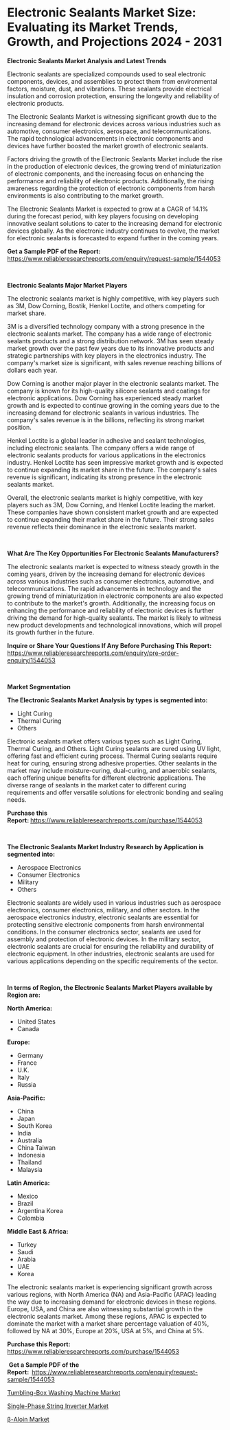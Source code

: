 <p><h1>Electronic Sealants Market Size: Evaluating its Market Trends, Growth, and Projections 2024 - 2031</h1></p><p><strong>Electronic Sealants Market Analysis and Latest Trends</strong></p>
<p><p>Electronic sealants are specialized compounds used to seal electronic components, devices, and assemblies to protect them from environmental factors, moisture, dust, and vibrations. These sealants provide electrical insulation and corrosion protection, ensuring the longevity and reliability of electronic products.</p><p>The Electronic Sealants Market is witnessing significant growth due to the increasing demand for electronic devices across various industries such as automotive, consumer electronics, aerospace, and telecommunications. The rapid technological advancements in electronic components and devices have further boosted the market growth of electronic sealants.</p><p>Factors driving the growth of the Electronic Sealants Market include the rise in the production of electronic devices, the growing trend of miniaturization of electronic components, and the increasing focus on enhancing the performance and reliability of electronic products. Additionally, the rising awareness regarding the protection of electronic components from harsh environments is also contributing to the market growth.</p><p>The Electronic Sealants Market is expected to grow at a CAGR of 14.1% during the forecast period, with key players focusing on developing innovative sealant solutions to cater to the increasing demand for electronic devices globally. As the electronic industry continues to evolve, the market for electronic sealants is forecasted to expand further in the coming years.</p></p>
<p><strong>Get a Sample PDF of the Report:&nbsp;</strong> <a href="https://www.reliableresearchreports.com/enquiry/request-sample/1544053">https://www.reliableresearchreports.com/enquiry/request-sample/1544053</a></p>
<p>&nbsp;</p>
<p><strong>Electronic Sealants Major Market Players</strong></p>
<p><p>The electronic sealants market is highly competitive, with key players such as 3M, Dow Corning, Bostik, Henkel Loctite, and others competing for market share. </p><p>3M is a diversified technology company with a strong presence in the electronic sealants market. The company has a wide range of electronic sealants products and a strong distribution network. 3M has seen steady market growth over the past few years due to its innovative products and strategic partnerships with key players in the electronics industry. The company's market size is significant, with sales revenue reaching billions of dollars each year.</p><p>Dow Corning is another major player in the electronic sealants market. The company is known for its high-quality silicone sealants and coatings for electronic applications. Dow Corning has experienced steady market growth and is expected to continue growing in the coming years due to the increasing demand for electronic sealants in various industries. The company's sales revenue is in the billions, reflecting its strong market position.</p><p>Henkel Loctite is a global leader in adhesive and sealant technologies, including electronic sealants. The company offers a wide range of electronic sealants products for various applications in the electronics industry. Henkel Loctite has seen impressive market growth and is expected to continue expanding its market share in the future. The company's sales revenue is significant, indicating its strong presence in the electronic sealants market.</p><p>Overall, the electronic sealants market is highly competitive, with key players such as 3M, Dow Corning, and Henkel Loctite leading the market. These companies have shown consistent market growth and are expected to continue expanding their market share in the future. Their strong sales revenue reflects their dominance in the electronic sealants market.</p></p>
<p>&nbsp;</p>
<p><strong>What Are The Key Opportunities For Electronic Sealants Manufacturers?</strong></p>
<p><p>The electronic sealants market is expected to witness steady growth in the coming years, driven by the increasing demand for electronic devices across various industries such as consumer electronics, automotive, and telecommunications. The rapid advancements in technology and the growing trend of miniaturization in electronic components are also expected to contribute to the market's growth. Additionally, the increasing focus on enhancing the performance and reliability of electronic devices is further driving the demand for high-quality sealants. The market is likely to witness new product developments and technological innovations, which will propel its growth further in the future.</p></p>
<p><strong>Inquire or Share Your Questions If Any Before Purchasing This Report:</strong> <a href="https://www.reliableresearchreports.com/enquiry/pre-order-enquiry/1544053">https://www.reliableresearchreports.com/enquiry/pre-order-enquiry/1544053</a></p>
<p>&nbsp;</p>
<p><strong>Market Segmentation</strong></p>
<p><strong>The Electronic Sealants Market Analysis by types is segmented into:</strong></p>
<p><ul><li>Light Curing</li><li>Thermal Curing</li><li>Others</li></ul></p>
<p><p>Electronic sealants market offers various types such as Light Curing, Thermal Curing, and Others. Light Curing sealants are cured using UV light, offering fast and efficient curing process. Thermal Curing sealants require heat for curing, ensuring strong adhesive properties. Other sealants in the market may include moisture-curing, dual-curing, and anaerobic sealants, each offering unique benefits for different electronic applications. The diverse range of sealants in the market cater to different curing requirements and offer versatile solutions for electronic bonding and sealing needs.</p></p>
<p><strong>Purchase this Report:&nbsp;</strong><a href="https://www.reliableresearchreports.com/purchase/1544053">https://www.reliableresearchreports.com/purchase/1544053</a></p>
<p>&nbsp;</p>
<p><strong>The Electronic Sealants Market Industry Research by Application is segmented into:</strong></p>
<p><ul><li>Aerospace Electronics</li><li>Consumer Electronics</li><li>Military</li><li>Others</li></ul></p>
<p><p>Electronic sealants are widely used in various industries such as aerospace electronics, consumer electronics, military, and other sectors. In the aerospace electronics industry, electronic sealants are essential for protecting sensitive electronic components from harsh environmental conditions. In the consumer electronics sector, sealants are used for assembly and protection of electronic devices. In the military sector, electronic sealants are crucial for ensuring the reliability and durability of electronic equipment. In other industries, electronic sealants are used for various applications depending on the specific requirements of the sector.</p></p>
<p>&nbsp;</p>
<p><strong>In terms of Region, the Electronic Sealants Market Players available by Region are:</strong></p>
<p>
    <p> <strong> North America: </strong>
        <ul>
            <li>United States</li>
            <li>Canada</li>
        </ul>
        </p> 
    <p> <strong> Europe: </strong>
        <ul>
            <li>Germany</li>
            <li>France</li>
            <li>U.K.</li>
            <li>Italy</li>
            <li>Russia</li>
        </ul>
        </p> 
    <p> <strong> Asia-Pacific: </strong>
        <ul>
            <li>China</li>
            <li>Japan</li>
            <li>South Korea</li>
            <li>India</li>
            <li>Australia</li>
            <li>China Taiwan</li>
            <li>Indonesia</li>
            <li>Thailand</li>
            <li>Malaysia</li>
        </ul>
        </p> 
    <p> <strong> Latin America: </strong>
        <ul>
            <li>Mexico</li>
            <li>Brazil</li>
            <li>Argentina Korea</li>
            <li>Colombia</li>
        </ul>
        </p> 
    <p> <strong> Middle East & Africa: </strong>
        <ul>
            <li>Turkey</li>
            <li>Saudi</li>
            <li>Arabia</li>
            <li>UAE</li>
            <li>Korea</li>
        </ul>
    </p>
    </p>
<p><p>The electronic sealants market is experiencing significant growth across various regions, with North America (NA) and Asia-Pacific (APAC) leading the way due to increasing demand for electronic devices in these regions. Europe, USA, and China are also witnessing substantial growth in the electronic sealants market. Among these regions, APAC is expected to dominate the market with a market share percentage valuation of 40%, followed by NA at 30%, Europe at 20%, USA at 5%, and China at 5%.</p></p>
<p><strong>Purchase this Report: </strong><a href="https://www.reliableresearchreports.com/purchase/1544053">https://www.reliableresearchreports.com/purchase/1544053</a></p>
<p>&nbsp;<strong>Get a Sample PDF of the Report:&nbsp;&nbsp;</strong><a href="https://www.reliableresearchreports.com/enquiry/request-sample/1544053">https://www.reliableresearchreports.com/enquiry/request-sample/1544053</a></p>
<p><strong></strong></p>
<p><p><a href="https://view.publitas.com/reportprime-1/tumbling-box-washing-machine-market-size-furnishes-valuable-information-encompassing-market-share-market-trends-and-projections-spanning-from-2023-to-2030/">Tumbling-Box Washing Machine Market</a></p><p><a href="https://view.publitas.com/reportprime-1/single-phase-string-inverter-market-challenges-opportunities-and-growth-drivers-and-major-market-players-forecasted-for-period-from-2023-2030/">Single-Phase String Inverter Market</a></p><p><a href="https://view.publitas.com/reportprime-1/b-aloin-market-challenges-opportunities-and-growth-drivers-and-major-market-players-forecasted-for-period-from-2023-2030/">β-Aloin Market</a></p></p>